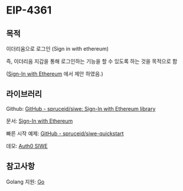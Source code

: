 # EIP-4361
## 목적
이더리움으로 로그인 (Sign in with ethereum)

즉, 이더리움 지갑을 통해 로그인하는 기능을 할 수 있도록 하는 것을 목적으로 함

([Sign-In with Ethereum](https://login.xyz/)  에서 제안 하였음.)

## 라이브러리
Github: [GitHub - spruceid/siwe: Sign-In with Ethereum library](https://github.com/spruceid/siwe)

문서: [Sign-In with Ethereum](https://docs.login.xyz/)

빠른 시작 예제: [GitHub - spruceid/siwe-quickstart](https://github.com/spruceid/siwe-quickstart)

데모: [Auth0 SIWE](https://auth0-demo.login.xyz/#/)

## 참고사항
Golang 지원: [Go](https://docs.login.xyz/libraries/go) 
